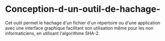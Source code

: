 # Conception-d-un-outil-de-hachage-
Cet outil permet le hachage d'un fichier d'un répertoire ou d'une application avec une interface graphique facilitant son utilisation même pour les non informaticiens, en utilisant l'algorithme SHA-2.
